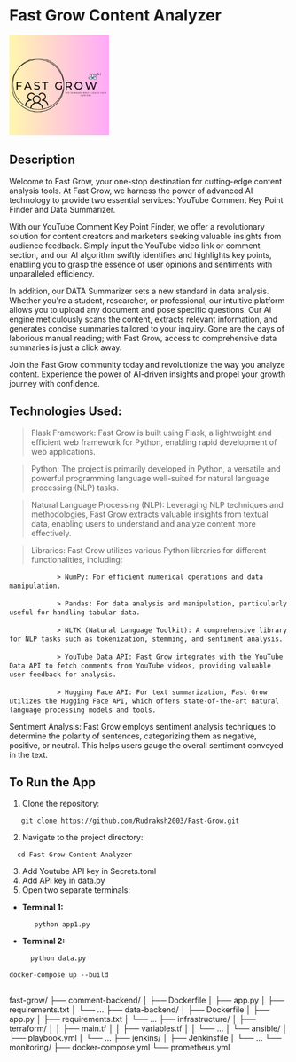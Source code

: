 # Fast Grow Content Analyzer

![Fast Grow Logo](static/apple-touch-icon.png)


## Description

Welcome to Fast Grow, your one-stop destination for cutting-edge content analysis tools. At Fast Grow, we harness the power of advanced AI technology to provide two essential services: YouTube Comment Key Point Finder and Data Summarizer.

With our YouTube Comment Key Point Finder, we offer a revolutionary solution for content creators and marketers seeking valuable insights from audience feedback. Simply input the YouTube video link or comment section, and our AI algorithm swiftly identifies and highlights key points, enabling you to grasp the essence of user opinions and sentiments with unparalleled efficiency.

In addition, our DATA Summarizer sets a new standard in data analysis. Whether you're a student, researcher, or professional, our intuitive platform allows you to upload any document and pose specific questions. Our AI engine meticulously scans the content, extracts relevant information, and generates concise summaries tailored to your inquiry. Gone are the days of laborious manual reading; with Fast Grow, access to comprehensive data summaries is just a click away.

Join the Fast Grow community today and revolutionize the way you analyze content. Experience the power of AI-driven insights and propel your growth journey with confidence.



## Technologies Used:
   > Flask Framework: Fast Grow is built using Flask, a lightweight and efficient web framework for Python, enabling rapid development of web applications.
  
   > Python: The project is primarily developed in Python, a versatile and powerful programming language well-suited for natural language processing (NLP) tasks.
  
   > Natural Language Processing (NLP): Leveraging NLP techniques and methodologies, Fast Grow extracts valuable insights from textual data, enabling users to understand and analyze content more 
    effectively.
 
   > Libraries: Fast Grow utilizes various Python libraries for different functionalities, including:

                > NumPy: For efficient numerical operations and data manipulation.

                > Pandas: For data analysis and manipulation, particularly useful for handling tabular data.
                
                > NLTK (Natural Language Toolkit): A comprehensive library for NLP tasks such as tokenization, stemming, and sentiment analysis.
                
                > YouTube Data API: Fast Grow integrates with the YouTube Data API to fetch comments from YouTube videos, providing valuable user feedback for analysis.
               
                > Hugging Face API: For text summarization, Fast Grow utilizes the Hugging Face API, which offers state-of-the-art natural language processing models and tools.

Sentiment Analysis: Fast Grow employs sentiment analysis techniques to determine the polarity of sentences, categorizing them as negative, positive, or neutral. This helps users gauge the overall sentiment conveyed in the text.

## To Run the App

1. Clone the repository:
 ```
    git clone https://github.com/Rudraksh2003/Fast-Grow.git
 ```
2. Navigate to the project directory:

```
  cd Fast-Grow-Content-Analyzer
 ```
3. Add Youtube API key in Secrets.toml
4. Add API key in data.py
5. Open two separate terminals:

- **Terminal 1:**
  ```
     python app1.py
  ```

- **Terminal 2:**
  ```
    python data.py
  ```

```
docker-compose up --build


  ```

fast-grow/
├── comment-backend/
│   ├── Dockerfile
│   ├── app.py
│   ├── requirements.txt
│   └── ...
├── data-backend/
│   ├── Dockerfile
│   ├── app.py
│   ├── requirements.txt
│   └── ...
├── infrastructure/
│   ├── terraform/
│   │   ├── main.tf
│   │   ├── variables.tf
│   │   └── ...
│   └── ansible/
│       ├── playbook.yml
│       └── ...
├── jenkins/
│   ├── Jenkinsfile
│   └── ...
└── monitoring/
    ├── docker-compose.yml
    └── prometheus.yml
